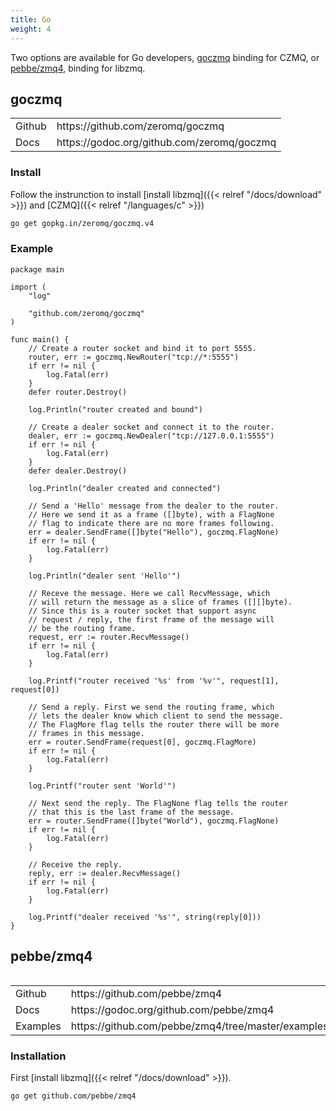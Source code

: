 ```yaml
---
title: Go
weight: 4
---
```


Two options are available for Go developers, [goczmq](https://github.com/zeromq/goczmq) binding for CZMQ, or [pebbe/zmq4](https://github.com/pebbe/zmq4), binding for libzmq.

## goczmq

<table>
<tr><td>Github</td><td>https://github.com/zeromq/goczmq</td></tr>
<tr><td>Docs</td><td>https://godoc.org/github.com/zeromq/goczmq</td></tr>
<table>

### Install

Follow the instrunction to install [install libzmq]({{< relref "/docs/download" >}}) and [CZMQ]({{< relref "/languages/c" >}})

```bash
go get gopkg.in/zeromq/goczmq.v4
```

### Example

```golang
package main

import (
	"log"

	"github.com/zeromq/goczmq"
)

func main() {
	// Create a router socket and bind it to port 5555.
	router, err := goczmq.NewRouter("tcp://*:5555")
	if err != nil {
		log.Fatal(err)
	}
	defer router.Destroy()

	log.Println("router created and bound")

	// Create a dealer socket and connect it to the router.
	dealer, err := goczmq.NewDealer("tcp://127.0.0.1:5555")
	if err != nil {
		log.Fatal(err)
	}
	defer dealer.Destroy()

	log.Println("dealer created and connected")

	// Send a 'Hello' message from the dealer to the router.
	// Here we send it as a frame ([]byte), with a FlagNone
	// flag to indicate there are no more frames following.
	err = dealer.SendFrame([]byte("Hello"), goczmq.FlagNone)
	if err != nil {
		log.Fatal(err)
	}

	log.Println("dealer sent 'Hello'")

	// Receve the message. Here we call RecvMessage, which
	// will return the message as a slice of frames ([][]byte).
	// Since this is a router socket that support async
	// request / reply, the first frame of the message will
	// be the routing frame.
	request, err := router.RecvMessage()
	if err != nil {
		log.Fatal(err)
	}

	log.Printf("router received '%s' from '%v'", request[1], request[0])

	// Send a reply. First we send the routing frame, which
	// lets the dealer know which client to send the message.
	// The FlagMore flag tells the router there will be more
	// frames in this message.
	err = router.SendFrame(request[0], goczmq.FlagMore)
	if err != nil {
		log.Fatal(err)
	}

	log.Printf("router sent 'World'")

	// Next send the reply. The FlagNone flag tells the router
	// that this is the last frame of the message.
	err = router.SendFrame([]byte("World"), goczmq.FlagNone)
	if err != nil {
		log.Fatal(err)
	}

	// Receive the reply.
	reply, err := dealer.RecvMessage()
	if err != nil {
		log.Fatal(err)
	}

	log.Printf("dealer received '%s'", string(reply[0]))
}
```

## pebbe/zmq4

<table>
<tr><td>Github</td><td>https://github.com/pebbe/zmq4</td></tr>
<tr><td>Docs</td><td>https://godoc.org/github.com/pebbe/zmq4</td></tr>
<tr><td>Examples</td><td>https://github.com/pebbe/zmq4/tree/master/examples</td></tr>
<table>

### Installation

First [install libzmq]({{< relref "/docs/download" >}}).

```bash
go get github.com/pebbe/zmq4
```
